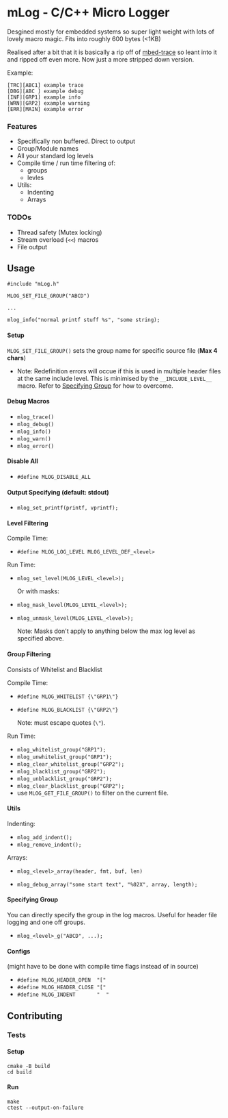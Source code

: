# mLog - C/C++ Micro Logger

Desgined mostly for embedded systems so super light weight with lots of lovely macro magic. Fits into roughly 600 bytes (<1KB)

Realised after a bit that it is basically a rip off of [mbed-trace](https://github.com/PelionIoT/mbed-trace)
so leant into it and ripped off even more. Now just a more stripped down version.

Example:
```
[TRC][ABC1] example trace
[DBG][ABC ] example debug
[INF][GRP1] example info
[WRN][GRP2] example warning
[ERR][MAIN] example error
```

### Features
- Specifically non buffered. Direct to output
- Group/Module names
- All your standard log levels
- Compile time / run time filtering of:
    - groups
    - levles
- Utils:
    - Indenting
    - Arrays

### TODOs
- Thread safety (Mutex locking)
- Stream overload (`<<`) macros
- File output

## Usage
```
#include "mLog.h"

MLOG_SET_FILE_GROUP("ABCD")

...

mlog_info("normal printf stuff %s", "some string);
```
#### Setup
`MLOG_SET_FILE_GROUP()` sets the group name for specific source file (**Max 4 chars**)
- Note: Redefinition errors will occue if this is used in multiple header files at
the same include level. This is minimised by the `__INCLUDE_LEVEL__` macro.
Refer to [Specifying Group](#specifying-group) for how to overcome.

#### Debug Macros
- `mlog_trace()`
- `mlog_debug()`
- `mlog_info()`
- `mlog_warn()`
- `mlog_error()`

#### Disable All
- `#define MLOG_DISABLE_ALL`

#### Output Specifying (default: stdout)
- `mlog_set_printf(printf, vprintf);`

#### Level Filtering
Compile Time:

- `#define MLOG_LOG_LEVEL MLOG_LEVEL_DEF_<level>`

Run Time:

- `mlog_set_level(MLOG_LEVEL_<level>);`

    Or with masks:

- `mlog_mask_level(MLOG_LEVEL_<level>);`
- `mlog_unmask_level(MLOG_LEVEL_<level>);`

    Note: Masks don't apply to anything below the max log level as specified above.

#### Group Filtering
Consists of Whitelist and Blacklist

Compile Time:

- `#define MLOG_WHITELIST {\"GRP1\"}`
- `#define MLOG_BLACKLIST {\"GRP2\"}`

    Note: must escape quotes (`\"`).

Run Time:

- `mlog_whitelist_group("GRP1");`
- `mlog_unwhitelist_group("GRP1");`
- `mlog_clear_whitelist_group("GRP2");`
- `mlog_blacklist_group("GRP2");`
- `mlog_unblacklist_group("GRP2");`
- `mlog_clear_blacklist_group("GRP2");`
- use `MLOG_GET_FILE_GROUP()` to filter on the current file.

#### Utils
Indenting:
- `mlog_add_indent();`
- `mlog_remove_indent();`

Arrays:
- `mlog_<level>_array(header, fmt, buf, len)`

- `mlog_debug_array("some start text", "%02X", array, length);`

#### Specifying Group
You can directly specify the group in the log macros.
Useful for header file logging and one off groups.
- `mlog_<level>_g("ABCD", ...);`

#### Configs
(might have to be done with compile time flags instead of in source)
- `#define MLOG_HEADER_OPEN  "["`
- `#define MLOG_HEADER_CLOSE "["`
- `#define MLOG_INDENT       "  "`

## Contributing

### Tests
#### Setup
```
cmake -B build
cd build
```
#### Run
```
make
ctest --output-on-failure
```